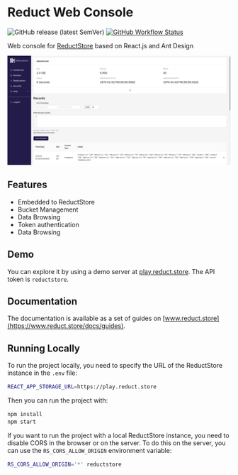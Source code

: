 # Reduct Web Console

![GitHub release (latest SemVer)](https://img.shields.io/github/v/release/reduct-storage/web-console)
[![GitHub Workflow Status](https://img.shields.io/github/actions/workflow/status/reductstore/web-console/ci.yml?branch=main)](https://github.com/reductstore/web-console/actions)

Web console for [ReductStore](https://www.reduct.store) based on React.js and Ant Design

![WebConsole Data Browsing](readme/dashboard.png)

## Features

- Embedded to ReductStore
- Bucket Management
- Data Browsing
- Token authentication
- Data Browsing

## Demo

You can explore it by using a demo server at [play.reduct.store](https://play.reduct.store).
The API token is `reductstore`.

## Documentation

The documentation is available as a set of guides on [www.reduct.store](https://www.reduct.store/docs/guides).

## Running Locally

To run the project locally, you need to specify the URL of the ReductStore instance in the `.env` file:

```bash
REACT_APP_STORAGE_URL=https://play.reduct.store
```

Then you can run the project with:

```bash
npm install
npm start
```

If you want to run the project with a local ReductStore instance, you need to disable CORS in the browser or on the server.
To do this on the server, you can use the `RS_CORS_ALLOW_ORIGIN` environment variable:

```bash
RS_CORS_ALLOW_ORIGIN='*' reductstore
```
